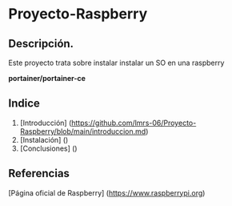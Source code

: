 # Proyecto-Raspberry
## Descripción.
Este proyecto trata sobre instalar instalar un SO en una raspberry

**portainer/portainer-ce**

## Indice
1. [Introducción] (https://github.com/lmrs-06/Proyecto-Raspberry/blob/main/introduccion.md)
2. [Instalación] ()
3. [Conclusiones] ()

## Referencias
[Página oficial de Raspberry] (https://www.raspberrypi.org)
